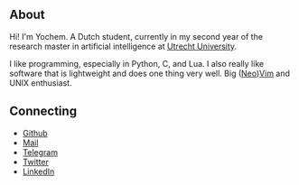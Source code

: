 ## About

Hi! I'm Yochem. A Dutch student, currently in my second year of the research
master in artificial intelligence at [Utrecht University](https://uu.nl).

I like programming, especially in Python, C, and Lua. I also really like
software that is lightweight and does one thing very well. Big
([Neo](https://github.com/neovim/neovim))[Vim](https://en.wikipedia.org/wiki/Vim_(text_editor) "Vim on Wikipedia")
and UNIX enthusiast.

## Connecting

- [Github](https://github.com/yochem)
- [Mail](mailto:hi@yochem.nl?subject=Hi!)
- [Telegram](https://t.me/yochem_intelligent_computing)
- [Twitter](https://twitter.com/yoch3m)
- [LinkedIn](https://linkedin.com/in/yochem)

